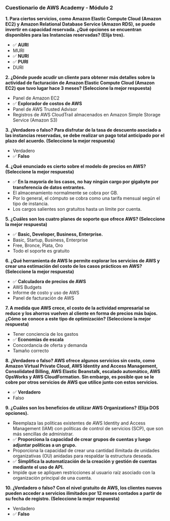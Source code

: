 ### **Cuestionario de AWS Academy - Módulo 2**

**1. Para ciertos servicios, como Amazon Elastic Compute Cloud (Amazon EC2) y Amazon Relational Database Service (Amazon RDS), se puede invertir en capacidad reservada. ¿Qué opciones se encuentran disponibles para las Instancias reservadas? (Elija tres).**
*   ✅ **AURI**
*   MURI
*   ✅ **NURI**
*   ✅ **PURI**
*   DURI

**2. ¿Dónde puede acudir un cliente para obtener más detalles sobre la actividad de facturación de Amazon Elastic Compute Cloud (Amazon EC2) que tuvo lugar hace 3 meses? (Seleccione la mejor respuesta)**
*   Panel de Amazon EC2
*   ✅ **Explorador de costos de AWS**
*   Panel de AWS Trusted Advisor
*   Registros de AWS CloudTrail almacenados en Amazon Simple Storage Service (Amazon S3)

**3. ¿Verdadero o falso? Para disfrutar de la tasa de descuento asociado a las instancias reservadas, se debe realizar un pago total anticipado por el plazo del acuerdo. (Seleccione la mejor respuesta)**
*   Verdadero
*   ✅ **Falso**

**4. ¿Qué enunciado es cierto sobre el modelo de precios en AWS? (Seleccione la mejor respuesta)**
*   ✅ **En la mayoría de los casos, no hay ningún cargo por gigabyte por transferencia de datos entrantes.**
*   El almacenamiento normalmente se cobra por GB.
*   Por lo general, el cómputo se cobra como una tarifa mensual según el tipo de instancia.
*   Los cargos salientes son gratuitos hasta un límite por cuenta.

**5. ¿Cuáles son los cuatro planes de soporte que ofrece AWS? (Seleccione la mejor respuesta)**
*   ✅ **Basic, Developer, Business, Enterprise.**
*   Basic, Startup, Business, Enterprise
*   Free, Bronce, Plata, Oro
*   Todo el soporte es gratuito

**6. ¿Qué herramienta de AWS le permite explorar los servicios de AWS y crear una estimación del costo de los casos prácticos en AWS? (Seleccione la mejor respuesta)**
*   ✅ **Calculadora de precios de AWS**
*   AWS Budgets
*   Informe de costo y uso de AWS
*   Panel de facturación de AWS

**7. A medida que AWS crece, el costo de la actividad empresarial se reduce y los ahorros vuelven al cliente en forma de precios más bajos. ¿Cómo se conoce a este tipo de optimización? (Seleccione la mejor respuesta)**
*   Tener conciencia de los gastos
*   ✅ **Economías de escala**
*   Concordancia de oferta y demanda
*   Tamaño correcto

**8. ¿Verdadero o falso? AWS ofrece algunos servicios sin costo, como Amazon Virtual Private Cloud, AWS Identity and Access Management, Consolidated Billing, AWS Elastic Beanstalk, escalado automático, AWS OpsWorks y AWS CloudFormation. Sin embargo, es posible que se le cobre por otros servicios de AWS que utilice junto con estos servicios.**
*   ✅ **Verdadero**
*   Falso

**9. ¿Cuáles son los beneficios de utilizar AWS Organizations? (Elija DOS opciones).**
*   Reemplaza las políticas existentes de AWS Identity and Access Management (IAM) con políticas de control de servicios (SCP), que son más sencillas de administrar.
*   ✅ **Proporciona la capacidad de crear grupos de cuentas y luego adjuntar políticas a un grupo.**
*   Proporciona la capacidad de crear una cantidad ilimitada de unidades organizativas (OU) anidadas para respaldar la estructura deseada.
*   ✅ **Simplifica la automatización de la creación y gestión de cuentas mediante el uso de API.**
*   Impide que se apliquen restricciones al usuario raíz asociado con la organización principal de una cuenta.

**10. ¿Verdadero o falso? Con el nivel gratuito de AWS, los clientes nuevos pueden acceder a servicios ilimitados por 12 meses contados a partir de su fecha de registro. (Seleccione la mejor respuesta)**
*   Verdadero
*   ✅ **Falso**